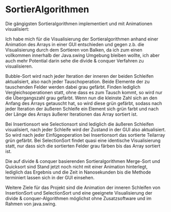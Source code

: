 # SortierAlgorithmen
Die gängigsten Sortieralgorithmen implementiert und mit Animationen visualisiert:

Ich habe mich für die Visualisierung der Sortieralgorithmen anhand einer Animation des Arrays in einer GUI entschieden und gegen z.b. die Visualisierung durch dem Sortieren von Balken, da ich zum einen vollkommen innerhalb der Java.swing Umgebung bleiben wollte, ich aber auch mehr Potential darin sehe die divide & conquer Verfahren zu visualisieren.

Bubble-Sort wird nach jeder Iteration der inneren der beiden Schleifen aktualisiert, also nach jeder Tauschoperation. Beide Elemente der zu tauschenden Felder 
werden dabei grau gefärbt. Finden lediglich Vergleichsoperationen statt, ohne dass es zum Tausch kommt, so wird nur die Übergangszahl grau gefärbt. Wenn nun die kleinste Zahl sich an den Anfang des Arrays getauscht hat, so wird diese grün gefärbt, sodass nach jeder Iteration der äußeren Schleife ein Element sich grün farbt und nach der Länge des Arrays äußerer Iterationen das Array sortiert ist.  

Bei Insertionsort wie Selectionsort sind lediglich die äußeren Schleifen visualisiert, nach jeder Schleife wird der Zustand in der GUI also aktualisiert. So wird nach jeder Einfügeoperation bei Insertionsort das sortierte Teilarray grün gefärbt. Bei SelectionSort findet quasi eine identische Visualisierung statt, nur dass sich die sortierten Felder grau färben bis das Array sortiert ist. 

Die auf divide & conquer basierenden Sortieralgorithmen Merge-Sort und Quicksort sind Stand jetzt noch nicht mit einer Animation hinterlegt, lediglich das Ergebnis und die Zeit in Nanosekunden bis die Methode terminiert lassen sich in der GUI einsehen.

Weitere Ziele für das Projekt sind die Animation der inneren Schleifen von InsertionSort und SelectionSort und eine geeignete Visualisierung der divide & conquer-Algorithmen möglichst ohne Zusatzsoftware und im Rahmen von java.swing.
